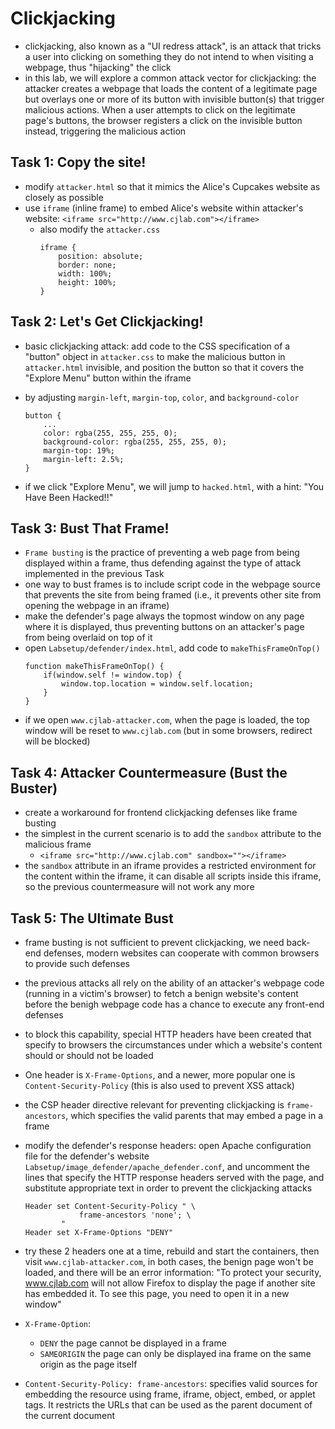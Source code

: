 # Clickjacking
- clickjacking, also known as a "UI redress attack", is an attack that tricks a user into clicking on something they do not intend to when visiting a webpage, thus "hijacking" the click
- in this lab, we will explore a common attack vector for clickjacking: the attacker creates a webpage that loads the content of a legitimate page but overlays one or more of its button with invisible button(s) that trigger malicious actions. When a user attempts to click on the legitimate page's buttons, the browser registers a click on the invisible button instead, triggering the malicious action

## Task 1: Copy the site!
- modify `attacker.html` so that it mimics the Alice's Cupcakes website as closely as possible
- use `iframe` (inline frame) to embed Alice's website within attacker's website: `<iframe src="http://www.cjlab.com"></iframe>`
    - also modify the `attacker.css`
        ```
        iframe {
            position: absolute;
            border: none;
            width: 100%;
            height: 100%;
        }
        ```
## Task 2: Let's Get Clickjacking!
- basic clickjacking attack: add code to the CSS specification of a "button" object in `attacker.css` to make the malicious button in `attacker.html` invisible, and position the button so that it covers the "Explore Menu" button within the iframe

- by adjusting `margin-left`, `margin-top`, `color`, and `background-color`
    ```
    button {
        ...
        color: rgba(255, 255, 255, 0);
        background-color: rgba(255, 255, 255, 0);
        margin-top: 19%;
        margin-left: 2.5%;
    }
    ```
- if we click "Explore Menu", we will jump to `hacked.html`, with a hint: "You Have Been Hacked!!"

## Task 3: Bust That Frame!
- `Frame busting` is the practice of preventing a web page from being displayed within a frame, thus defending against the type of attack implemented in the previous Task
- one way to bust frames is to include script code in the webpage source that prevents the site from being framed (i.e., it prevents other site from opening the webpage in an iframe)
- make the defender's page always the topmost window on any page where it is displayed, thus preventing buttons on an attacker's page from being overlaid on top of it
- open `Labsetup/defender/index.html`, add code to `makeThisFrameOnTop()`
    ```
    function makeThisFrameOnTop() {
        if(window.self != window.top) {
            window.top.location = window.self.location;
        }
    }
    ```
- if we open `www.cjlab-attacker.com`, when the page is loaded, the top window will be reset to `www.cjlab.com` (but in some browsers, redirect will be blocked)

## Task 4: Attacker Countermeasure (Bust the Buster)
- create a workaround for frontend clickjacking defenses like frame busting
- the simplest in the current scenario is to add the `sandbox` attribute to the malicious frame
    - `<iframe src="http://www.cjlab.com" sandbox=""></iframe>`
- the `sandbox` attribute in an iframe provides a restricted environment for the content within the iframe, it can disable all scripts inside this iframe, so the previous countermeasure will not work any more

## Task 5: The Ultimate Bust
- frame busting is not sufficient to prevent clickjacking, we need back-end defenses, modern websites can cooperate with common browsers to provide such defenses
- the previous attacks all rely on the ability of an attacker's webpage code (running in a victim's browser) to fetch a benign website's content before the benigh webpage code has a chance to execute any front-end defenses
- to block this capability, special HTTP headers have been created that specify to browsers the circumstances under which a website's content should or should not be loaded
- One header is `X-Frame-Options`, and a newer, more popular one is `Content-Security-Policy` (this is also used to prevent XSS attack)
- the CSP header directive relevant for preventing clickjacking is `frame-ancestors`, which specifies the valid parents that may embed a page in a frame
- modify the defender's response headers: open Apache configuration file for the defender's website `Labsetup/image_defender/apache_defender.conf`, and uncomment the lines that specify the HTTP response headers served with the page, and substitute appropriate text in order to prevent the clickjacking attacks
    ```
    Header set Content-Security-Policy " \
                frame-ancestors 'none'; \
            "
    Header set X-Frame-Options "DENY"
    ```
- try these 2 headers one at a time, rebuild and start the containers, then visit `www.cjlab-attacker.com`, in both cases, the benign page won't be loaded, and there will be an error information: "To protect your security, www.cjlab.com will not allow Firefox to display the page if another site has embedded it. To see this page, you need to open it in a new window"

- `X-Frame-Option`:
    - `DENY` the page cannot be displayed in a frame
    - `SAMEORIGIN` the page can only be displayed ina frame on the same origin as the page itself
- `Content-Security-Policy: frame-ancestors`: specifies valid sources for embedding the resource using frame, iframe, object, embed, or applet tags. It restricts the URLs that can be used as the parent document of the current document
